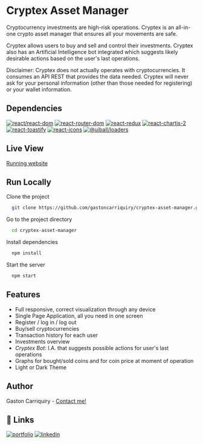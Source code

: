 
# Cryptex Asset Manager

Cryptocurrency investments are high-risk operations. Cryptex is an all-in-one crypto asset manager that ensures all your movements are safe.

Cryptex allows users to buy and sell and control their investments. Cryptex also has an Artificial Intelligence bot integrated which suggests likely desirable actions based on the user's last operations.

Disclaimer: Cryptex does not actually operates with cryptocurrencies. It consumes an API REST that provides the data needed. Cryptex will never ask for your personal information (other than those needed for registering) or your wallet information.

## Dependencies

[![react/react-dom](https://img.shields.io/badge/react/react--dom-%5E18.2.0-9cf)](https://es.reactjs.org/docs/react-dom.html)
[![react-router-dom](https://img.shields.io/badge/react--router--dom-%5E6.4.1-red)](https://reactrouter.com/en/main)
[![react-redux](https://img.shields.io/badge/react--redux-%5E8.0.4-blueviolet)](https://es.redux.js.org/)
[![react-chartjs-2](https://img.shields.io/badge/react--chartjs--2-%5E4.3.1-ff69b4)](https://react-chartjs-2.js.org/)
[![react-toastify](https://img.shields.io/badge/react--toastify-%5E9.0.8-blueviolet)](https://fkhadra.github.io/react-toastify/introduction)
[![react-icons](https://img.shields.io/badge/react--icons-%5E4.4.0-lightgrey)](https://react-icons.github.io/react-icons)
[![@uiball/loaders](https://img.shields.io/badge/%40uiball%2Floaders-%5E1.2.6-black)](https://uiball.com/loaders/)

## Live View
[Running website](https://cryptexam.vercel.app/)

## Run Locally

Clone the project

```bash
  git clone https://github.com/gastoncarriquiry/cryptex-asset-manager.git
```

Go to the project directory

```bash
  cd cryptex-asset-manager
```

Install dependencies

```bash
  npm install
```

Start the server

```bash
  npm start
```

## Features

- Full responsive, correct visualization through any device
- Single Page Application, all you need in one screen
- Register / log in / log out
- Buy/sell cryptocurrencies
- Transaction history for each user
- Investments overview
- *Cryptex Bot*: I.A. that suggests possible actions for user's last operations
- Graphs for bought/sold coins and for coin price at moment of operation
- Light or Dark Theme


## Author

Gaston Carriquiry - [Contact me!](mailto:gastoncarriquiry@gmail.com)


## 🔗 Links
[![portfolio](https://img.shields.io/badge/my_portfolio-000?style=for-the-badge&logo=ko-fi&logoColor=white)](http://gastoncarriquiry.glitch.me/)
[![linkedin](https://img.shields.io/badge/linkedin-0A66C2?style=for-the-badge&logo=linkedin&logoColor=white)](https://www.linkedin.com/gastoncarriquiry)
